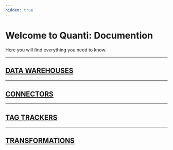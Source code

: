 ```yaml
---
hidden: true
---
```


# Welcome to Quanti: Documention

Here you will find everything you need to know.

***

## [DATA WAREHOUSES](broken-reference)

***

## [CONNECTORS](broken-reference)

***

## [TAG TRACKERS](broken-reference)

***

## [TRANSFORMATIONS](broken-reference)
